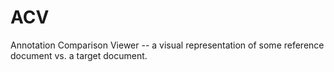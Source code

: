 # ACV
Annotation Comparison Viewer -- a visual representation of some reference document vs. a target document.
